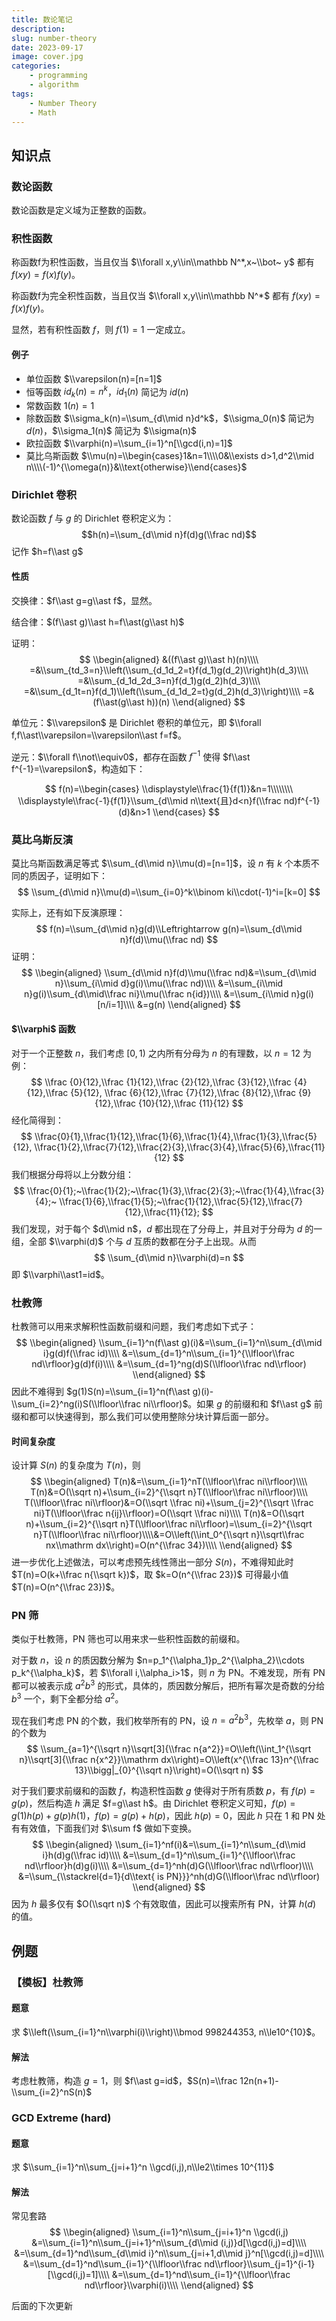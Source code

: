 ```yaml
---
title: 数论笔记
description: 
slug: number-theory
date: 2023-09-17
image: cover.jpg
categories:
    - programming
    - algorithm
tags:
    - Number Theory
    - Math
---
```


## 知识点

### 数论函数

数论函数是定义域为正整数的函数。

### 积性函数

称函数f为积性函数，当且仅当 $\\forall x,y\\in\\mathbb N^*,x~\\bot~ y$ 都有 $f(xy)=f(x)f(y)$。

称函数f为完全积性函数，当且仅当 $\\forall x,y\\in\\mathbb N^*$ 都有 $f(xy)=f(x)f(y)$。

显然，若有积性函数 $f$，则 $f(1)=1$ 一定成立。

#### 例子

+ 单位函数 $\\varepsilon(n)=[n=1]$
+ 恒等函数 $id_k(n)=n^k$，$id_1(n)$ 简记为 $id(n)$
+ 常数函数 $1(n)=1$
+ 除数函数 $\\sigma_k(n)=\\sum_{d\\mid n}d^k$，$\\sigma_0(n)$ 简记为 $d(n)$，$\\sigma_1(n)$ 简记为 $\\sigma(n)$
+ 欧拉函数 $\\varphi(n)=\\sum_{i=1}^n[\\gcd(i,n)=1]$
+ 莫比乌斯函数 $\\mu(n)=\\begin{cases}1&n=1\\\\0&\\exists d>1,d^2\\mid n\\\\(-1)^{\\omega(n)}&\\text{otherwise}\\end{cases}$

### Dirichlet 卷积

数论函数 $f$ 与 $g$ 的 Dirichlet 卷积定义为：
$$h(n)=\\sum_{d\\mid n}f(d)g(\\frac nd)$$
记作 $h=f\\ast g$

#### 性质

交换律：$f\\ast g=g\\ast f$，显然。

结合律：$(f\\ast g)\\ast h=f\\ast(g\\ast h)$

证明：
$$
\\begin{aligned}
&((f\\ast g)\\ast h)(n)\\\\
=&\\sum_{td_3=n}\\left(\\sum_{d_1d_2=t}f(d_1)g(d_2)\\right)h(d_3)\\\\
=&\\sum_{d_1d_2d_3=n}f(d_1)g(d_2)h(d_3)\\\\
=&\\sum_{d_1t=n}f(d_1)\\left(\\sum_{d_1d_2=t}g(d_2)h(d_3)\\right)\\\\
=&(f\\ast(g\\ast h))(n)
\\end{aligned}
$$

单位元：$\\varepsilon$ 是 Dirichlet 卷积的单位元，即 $\\forall f,f\\ast\\varepsilon=\\varepsilon\\ast f=f$。

逆元：$\\forall f\\not\\equiv0$，都存在函数 $f^{-1}$ 使得 $f\\ast f^{-1}=\\varepsilon$，构造如下：

$$
f(n)=\\begin{cases}
\\displaystyle\\frac{1}{f(1)}&n=1\\\\\\\\
\\displaystyle\\frac{-1}{f(1)}\\sum_{d\\mid n\\text{且}d<n}f(\\frac nd)f^{-1}(d)&n>1
\\end{cases}
$$

### 莫比乌斯反演

莫比乌斯函数满足等式 $\\sum_{d\\mid n}\\mu(d)=[n=1]$，设 $n$ 有 $k$ 个本质不同的质因子，证明如下：
$$
\\sum_{d\\mid n}\\mu(d)=\\sum_{i=0}^k\\binom ki\\cdot(-1)^i=[k=0]
$$

实际上，还有如下反演原理：
$$
f(n)=\\sum_{d\\mid n}g(d)\\Leftrightarrow g(n)=\\sum_{d\\mid n}f(d)\\mu(\\frac nd)
$$
证明：
$$
\\begin{aligned}
\\sum_{d\\mid n}f(d)\\mu(\\frac nd)&=\\sum_{d\\mid n}\\sum_{i\\mid d}g(i)\\mu(\\frac nd)\\\\
&=\\sum_{i\\mid n}g(i)\\sum_{d\\mid\\frac ni}\\mu(\\frac n{id})\\\\
&=\\sum_{i\\mid n}g(i)[n/i=1]\\\\
&=g(n)
\\end{aligned}
$$

#### $\\varphi$ 函数

对于一个正整数 $n$，我们考虑 $[0,1)$ 之内所有分母为 $n$ 的有理数，以 $n=12$ 为例：
$$
\\frac {0}{12},\\frac {1}{12},\\frac {2}{12},\\frac {3}{12},\\frac {4}{12},\\frac {5}{12},
\\frac {6}{12},\\frac {7}{12},\\frac {8}{12},\\frac {9}{12},\\frac {10}{12},\\frac {11}{12}
$$
经化简得到：
$$
\\frac{0}{1},\\frac{1}{12},\\frac{1}{6},\\frac{1}{4},\\frac{1}{3},\\frac{5}{12},
\\frac{1}{2},\\frac{7}{12},\\frac{2}{3},\\frac{3}{4},\\frac{5}{6},\\frac{11}{12}
$$
我们根据分母将以上分数分组：
$$
\\frac{0}{1};~\\frac{1}{2};~\\frac{1}{3},\\frac{2}{3};~\\frac{1}{4},\\frac{3}{4};~
\\frac{1}{6},\\frac{1}{5};~\\frac{1}{12},\\frac{5}{12},\\frac{7}{12},\\frac{11}{12};
$$
我们发现，对于每个 $d\\mid n$，$d$ 都出现在了分母上，并且对于分母为 $d$ 的一组，全部 $\\varphi(d)$ 个与 $d$ 互质的数都在分子上出现。从而
$$
\\sum_{d\\mid n}\\varphi(d)=n
$$
即 $\\varphi\\ast1=id$。

### 杜教筛

杜教筛可以用来求解积性函数前缀和问题，我们考虑如下式子：
$$
\\begin{aligned}
\\sum_{i=1}^n(f\\ast g)(i)&=\\sum_{i=1}^n\\sum_{d\\mid i}g(d)f(\\frac id)\\\\
&=\\sum_{d=1}^n\\sum_{i=1}^{\\lfloor\\frac nd\\rfloor}g(d)f(i)\\\\
&=\\sum_{d=1}^ng(d)S(\\lfloor\\frac nd\\rfloor)
\\end{aligned}
$$
因此不难得到 $g(1)S(n)=\\sum_{i=1}^n(f\\ast g)(i)-\\sum_{i=2}^ng(i)S(\\lfloor\\frac ni\\rfloor)$。如果 $g$ 的前缀和和 $f\\ast g$ 前缀和都可以快速得到，那么我们可以使用整除分块计算后面一部分。

#### 时间复杂度

设计算 $S(n)$ 的复杂度为 $T(n)$，则
$$
\\begin{aligned}
T(n)&=\\sum_{i=1}^nT(\\lfloor\\frac ni\\rfloor)\\\\
T(n)&=O(\\sqrt n)+\\sum_{i=2}^{\\sqrt n}T(\\lfloor\\frac ni\\rfloor)\\\\
T(\\lfloor\\frac ni\\rfloor)&=O(\\sqrt \\frac ni)+\\sum_{j=2}^{\\sqrt \\frac ni}T(\\lfloor\\frac n{ij}\\rfloor)=O(\\sqrt \\frac ni)\\\\
T(n)&=O(\\sqrt n)+\\sum_{i=2}^{\\sqrt n}T(\\lfloor\\frac ni\\rfloor)=\\sum_{i=2}^{\\sqrt n}T(\\lfloor\\frac ni\\rfloor)\\\\&=O\\left(\\int_0^{\\sqrt n}\\sqrt\\frac nx\\mathrm dx\\right)=O(n^{\\frac 34})\\\\
\\end{aligned}
$$
进一步优化上述做法，可以考虑预先线性筛出一部分 $S(n)$，不难得知此时 $T(n)=O(k+\\frac n{\\sqrt k})$，取 $k=O(n^{\\frac 23})$ 可得最小值 $T(n)=O(n^{\\frac 23})$。

### PN 筛

类似于杜教筛，PN 筛也可以用来求一些积性函数的前缀和。

对于数 $n$，设 $n$ 的质因数分解为 $n=p_1^{\\alpha_1}p_2^{\\alpha_2}\\cdots p_k^{\\alpha_k}$，若 $\\forall i,\\alpha_i>1$，则 $n$ 为 PN。不难发现，所有 PN 都可以被表示成 $a^2b^3$ 的形式，具体的，质因数分解后，把所有幂次是奇数的分给 $b^3$ 一个，剩下全都分给 $a^2$。

现在我们考虑 PN 的个数，我们枚举所有的 PN，设 $n=a^2b^3$，先枚举 $a$，则 PN 的个数为
$$
\\sum_{a=1}^{\\sqrt n}\\sqrt[3]{\\frac n{a^2}}=O\\left(\\int_1^{\\sqrt n}\\sqrt[3]{\\frac n{x^2}}\\mathrm dx\\right)=O\\left(x^{\\frac 13}n^{\\frac 13}\\bigg|_{0}^{\\sqrt n}\\right)=O(\\sqrt n)
$$

对于我们要求前缀和的函数 $f$，构造积性函数 $g$ 使得对于所有质数 $p$，有 $f(p)=g(p)$，然后构造 $h$ 满足 $f=g\\ast h$。由 Dirichlet 卷积定义可知，$f(p)=g(1)h(p)+g(p)h(1)$，$f(p)=g(p)+h(p)$，因此 $h(p)=0$，因此 $h$ 只在 $1$ 和 PN 处有有效值，下面我们对 $\\sum f$ 做如下变换。
$$
\\begin{aligned}
\\sum_{i=1}^nf(i)&=\\sum_{i=1}^n\\sum_{d\\mid i}h(d)g(\\frac id)\\\\
&=\\sum_{d=1}^n\\sum_{i=1}^{\\lfloor\\frac nd\\rfloor}h(d)g(i)\\\\
&=\\sum_{d=1}^nh(d)G(\\lfloor\\frac nd\\rfloor)\\\\
&=\\sum_{\\stackrel{d=1}{d\\text{ is PN}}}^nh(d)G(\\lfloor\\frac nd\\rfloor)
\\end{aligned}
$$
因为 $h$ 最多仅有 $O(\\sqrt n)$ 个有效取值，因此可以搜索所有 PN，计算 $h(d)$ 的值。

## 例题

### 【模板】杜教筛

#### 题意

求 $\\left(\\sum_{i=1}^n\\varphi(i)\\right)\\bmod 998244353, n\\le10^{10}$。

#### 解法

考虑杜教筛，构造 $g=1$，则 $f\\ast g=id$，$S(n)=\\frac 12n(n+1)-\\sum_{i=2}^nS(n)$

### GCD Extreme (hard)

#### 题意

求 $\\sum_{i=1}^n\\sum_{j=i+1}^n \\gcd(i,j),n\\le2\\times 10^{11}$

#### 解法

常见套路
$$
\\begin{aligned}
\\sum_{i=1}^n\\sum_{j=i+1}^n \\gcd(i,j)
&=\\sum_{i=1}^n\\sum_{j=i+1}^n\\sum_{d\\mid (i,j)}d[\\gcd(i,j)=d]\\\\
&=\\sum_{d=1}^nd\\sum_{d\\mid i}^n\\sum_{j=i+1,d\\mid j}^n[\\gcd(i,j)=d]\\\\
&=\\sum_{d=1}^nd\\sum_{i=1}^{\\lfloor\\frac nd\\rfloor}\\sum_{j=1}^{i-1}[\\gcd(i,j)=1]\\\\
&=\\sum_{d=1}^nd\\sum_{i=1}^{\\lfloor\\frac nd\\rfloor}\\varphi(i)\\\\
\\end{aligned}
$$

后面的下次更新